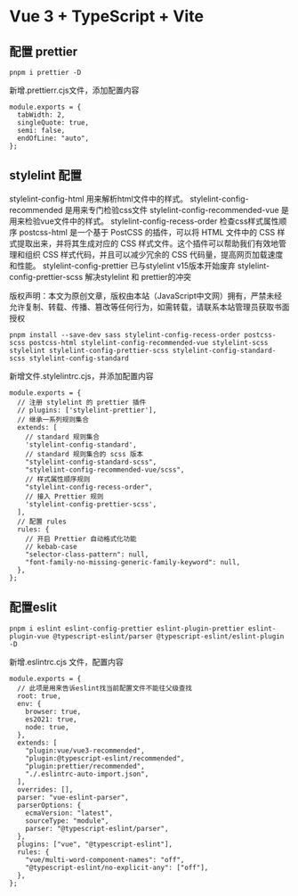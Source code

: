 # Vue 3 + TypeScript + Vite

## 配置 prettier

```
pnpm i prettier -D
```

新增.prettierr.cjs文件，添加配置内容

```
module.exports = {
  tabWidth: 2,
  singleQuote: true,
  semi: false,
  endOfLine: "auto",
};

```

## stylelint 配置

stylelint-config-html 用来解析html文件中的样式。
stylelint-config-recommended 是用来专门检验css文件
stylelint-config-recommended-vue 是用来检验vue文件中的样式。
stylelint-config-recess-order 检查css样式属性顺序
postcss-html 是一个基于 PostCSS 的插件，可以将 HTML 文件中的 CSS 样式提取出来，并将其生成对应的 CSS 样式文件。这个插件可以帮助我们有效地管理和组织 CSS 样式代码，并且可以减少冗余的 CSS 代码量，提高网页加载速度和性能。
stylelint-config-prettier 已与stylelint v15版本开始废弃
stylelint-config-prettier-scss 解决stylelint 和 prettier的冲突

版权声明：本文为原创文章，版权由本站（JavaScript中文网）拥有，严禁未经允许复制、转载、传播、篡改等任何行为，如需转载，请联系本站管理员获取书面授权

```
pnpm install --save-dev sass stylelint-config-recess-order postcss-scss postcss-html stylelint-config-recommended-vue stylelint-scss stylelint stylelint-config-prettier-scss stylelint-config-standard-scss stylelint-config-standard
```

新增文件.stylelintrc.cjs，并添加配置内容

```
module.exports = {
  // 注册 stylelint 的 prettier 插件
  // plugins: ['stylelint-prettier'],
  // 继承一系列规则集合
  extends: [
    // standard 规则集合
    'stylelint-config-standard',
    // standard 规则集合的 scss 版本
    "stylelint-config-standard-scss",
    "stylelint-config-recommended-vue/scss",
    // 样式属性顺序规则
    "stylelint-config-recess-order",
    // 接入 Prettier 规则
    'stylelint-config-prettier-scss',
  ],
  // 配置 rules
  rules: {
    // 开启 Prettier 自动格式化功能
    // kebab-case
    "selector-class-pattern": null,
    "font-family-no-missing-generic-family-keyword": null,
  },
};
```

## 配置eslit

```
pnpm i eslint eslint-config-prettier eslint-plugin-prettier eslint-plugin-vue @typescript-eslint/parser @typescript-eslint/eslint-plugin -D
```

新增.eslintrc.cjs 文件，配置内容

```
module.exports = {
  // 此项是用来告诉eslint找当前配置文件不能往父级查找
  root: true,
  env: {
    browser: true,
    es2021: true,
    node: true,
  },
  extends: [
    "plugin:vue/vue3-recommended",
    "plugin:@typescript-eslint/recommended",
    "plugin:prettier/recommended",
    "./.eslintrc-auto-import.json",
  ],
  overrides: [],
  parser: "vue-eslint-parser",
  parserOptions: {
    ecmaVersion: "latest",
    sourceType: "module",
    parser: "@typescript-eslint/parser",
  },
  plugins: ["vue", "@typescript-eslint"],
  rules: {
    "vue/multi-word-component-names": "off",
    "@typescript-eslint/no-explicit-any": ["off"],
  },
};

```
